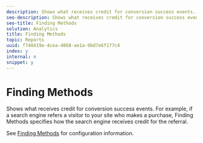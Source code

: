 ```yaml
---
description: Shows what receives credit for conversion success events. For example, if a search engine refers a visitor to your site who makes a purchase, Finding Methods specifies how the search engine receives credit for the referral.
seo-description: Shows what receives credit for conversion success events. For example, if a search engine refers a visitor to your site who makes a purchase, Finding Methods specifies how the search engine receives credit for the referral.
seo-title: Finding Methods
solution: Analytics
title: Finding Methods
topic: Reports
uuid: f748419e-4cea-4868-ae1a-9bd7e6f177c4
index: y
internal: n
snippet: y
---
```


# Finding Methods

Shows what receives credit for conversion success events. For example, if a search engine refers a visitor to your site who makes a purchase, Finding Methods specifies how the search engine receives credit for the referral.

See [Finding Methods](finding_methods.md#concept_97B9C67BBAF1453EA7585451A40DB361) for configuration information. 
